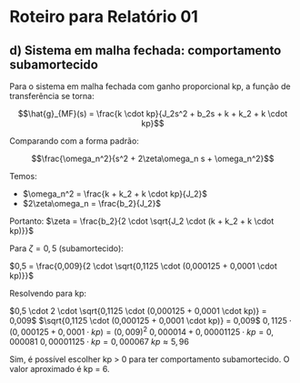 # Roteiro para Relatório 01

## d) Sistema em malha fechada: comportamento subamortecido

Para o sistema em malha fechada com ganho proporcional kp, a função de transferência se torna:

$$\hat{g}_{MF}(s) = \frac{k \cdot kp}{J_2s^2 + b_2s + k + k_2 + k \cdot kp}$$

Comparando com a forma padrão:

$$\frac{\omega_n^2}{s^2 + 2\zeta\omega_n s + \omega_n^2}$$

Temos:
- $\omega_n^2 = \frac{k + k_2 + k \cdot kp}{J_2}$
- $2\zeta\omega_n = \frac{b_2}{J_2}$

Portanto:
$\zeta = \frac{b_2}{2 \cdot \sqrt{J_2 \cdot (k + k_2 + k \cdot kp)}}$

Para $\zeta = 0,5$ (subamortecido):

$0,5 = \frac{0,009}{2 \cdot \sqrt{0,1125 \cdot (0,000125 + 0,0001 \cdot kp)}}$

Resolvendo para kp:

$0,5 \cdot 2 \cdot \sqrt{0,1125 \cdot (0,000125 + 0,0001 \cdot kp)} = 0,009$
$\sqrt{0,1125 \cdot (0,000125 + 0,0001 \cdot kp)} = 0,009$
$0,1125 \cdot (0,000125 + 0,0001 \cdot kp) = (0,009)^2$
$0,000014 + 0,00001125 \cdot kp = 0,000081$
$0,00001125 \cdot kp = 0,000067$
$kp \approx 5,96$

Sim, é possível escolher kp > 0 para ter comportamento subamortecido. O valor aproximado é kp = 6.

